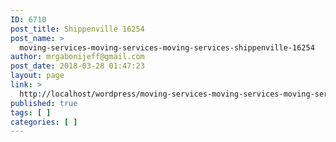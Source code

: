 ```yaml
---
ID: 6710
post_title: Shippenville 16254
post_name: >
  moving-services-moving-services-moving-services-shippenville-16254
author: mrgabonijeff@gmail.com
post_date: 2018-03-28 01:47:23
layout: page
link: >
  http://localhost/wordpress/moving-services-moving-services-moving-services-shippenville-16254/
published: true
tags: [ ]
categories: [ ]
---
```

